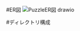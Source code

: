 
#ER図
![PuzzleER図 drawio](https://github.com/user-attachments/assets/2460f2bf-e3e2-4f52-a763-79a69db293dd)

#ディレクトリ構成


